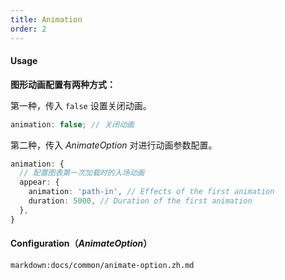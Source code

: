 ```yaml
---
title: Animation
order: 2
---
```



#### Usage

<b>图形动画配置有两种方式：</b>

第一种，传入 `false` 设置关闭动画。

```ts
animation: false; // 关闭动画
```

第二种，传入 _AnimateOption_ 对进行动画参数配置。

```ts
animation: {
  // 配置图表第一次加载时的入场动画
  appear: {
    animation: 'path-in', // Effects of the first animation
    duration: 5000, // Duration of the first animation
  },
}
```

#### Configuration（_AnimateOption_）

`markdown:docs/common/animate-option.zh.md`